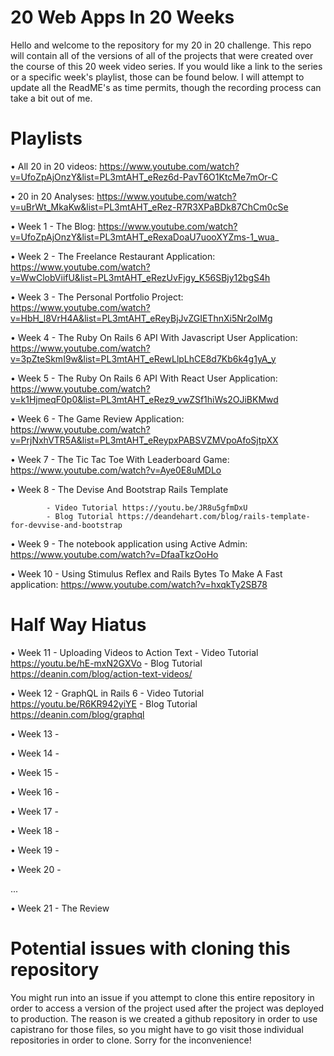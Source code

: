 # 20 Web Apps In 20 Weeks
Hello and welcome to the repository for my 20 in 20 challenge. This repo will contain all of the versions of all of the projects that were created over the course of this 20 week video series. If you would like a link to the series or a specific week's playlist, those can be found below. I will attempt to update all the ReadME's as time permits, though the recording process can take a bit out of me.

# Playlists
• All 20 in 20 videos: https://www.youtube.com/watch?v=UfoZpAjOnzY&list=PL3mtAHT_eRez6d-PavT6O1KtcMe7mOr-C

• 20 in 20 Analyses: https://www.youtube.com/watch?v=uBrWt_MkaKw&list=PL3mtAHT_eRez-R7R3XPaBDk87ChCm0cSe

• Week 1 - The Blog: https://www.youtube.com/watch?v=UfoZpAjOnzY&list=PL3mtAHT_eRexaDoaU7uooXYZms-1_wua_

• Week 2 - The Freelance Restaurant Application: https://www.youtube.com/watch?v=WwClobViifU&list=PL3mtAHT_eRezUvFjgy_K56SBjy12bgS4h

• Week 3 - The Personal Portfolio Project: https://www.youtube.com/watch?v=HbH_l8VrH4A&list=PL3mtAHT_eReyBjJvZGIEThnXi5Nr2olMg

• Week 4 - The Ruby On Rails 6 API With Javascript User Application: https://www.youtube.com/watch?v=3pZteSkmI9w&list=PL3mtAHT_eRewLlpLhCE8d7Kb6k4g1yA_y

• Week 5 - The Ruby On Rails 6 API With React User Application: https://www.youtube.com/watch?v=k1HjmeqF0p0&list=PL3mtAHT_eRez9_vwZSf1hiWs2OJiBKMwd

• Week 6 - The Game Review Application: https://www.youtube.com/watch?v=PrjNxhVTR5A&list=PL3mtAHT_eReypxPABSVZMVpoAfoSjtpXX

• Week 7 - The Tic Tac Toe With Leaderboard Game: https://www.youtube.com/watch?v=Aye0E8uMDLo

• Week 8 - The Devise And Bootstrap Rails Template
            
            - Video Tutorial https://youtu.be/JR8u5gfmDxU
            - Blog Tutorial https://deandehart.com/blog/rails-template-for-devvise-and-bootstrap

• Week 9 - The notebook application using Active Admin: https://www.youtube.com/watch?v=DfaaTkzOoHo

• Week 10 - Using Stimulus Reflex and Rails Bytes To Make A Fast application: https://www.youtube.com/watch?v=hxqkTy2SB78

# Half Way Hiatus

• Week 11 - Uploading Videos to Action Text
            - Video Tutorial https://youtu.be/hE-mxN2GXVo
            - Blog Tutorial https://deanin.com/blog/action-text-videos/

• Week 12 - GraphQL in Rails 6 
            - Video Tutorial https://youtu.be/R6KR942yiYE
            - Blog Tutorial https://deanin.com/blog/graphql

• Week 13 - 

• Week 14 - 

• Week 15 - 

• Week 16 - 

• Week 17 - 

• Week 18 - 

• Week 19 - 

• Week 20 - 

...

• Week 21 - The Review

# Potential issues with cloning this repository
You might run into an issue if you attempt to clone this entire repository in order to access a version of the project used after the project was deployed to production. The reason is we created a github repository in order to use capistrano for those files, so you might have to go visit those individual repositories in order to clone. Sorry for the inconvenience!
